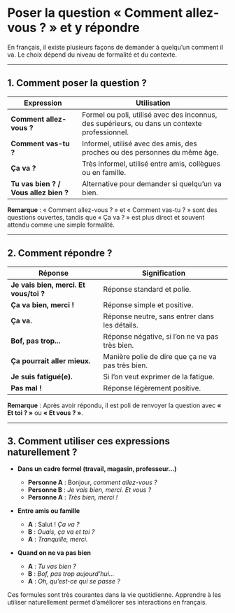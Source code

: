 # **Poser la question « Comment allez-vous ? » et y répondre**  

En français, il existe plusieurs façons de demander à quelqu’un comment il va. Le choix dépend du niveau de formalité et du contexte.  

---

## **1. Comment poser la question ?**  

| **Expression**  | **Utilisation** |  
|---------------|---------------|  
| **Comment allez-vous ?**  | Formel ou poli, utilisé avec des inconnus, des supérieurs, ou dans un contexte professionnel. |  
| **Comment vas-tu ?**  | Informel, utilisé avec des amis, des proches ou des personnes du même âge. |  
| **Ça va ?**  | Très informel, utilisé entre amis, collègues ou en famille. |  
| **Tu vas bien ? / Vous allez bien ?**  | Alternative pour demander si quelqu’un va bien. |  

**Remarque** : « Comment allez-vous ? » et « Comment vas-tu ? » sont des questions ouvertes, tandis que « Ça va ? » est plus direct et souvent attendu comme une simple formalité.  

---

## **2. Comment répondre ?**  

| **Réponse**  | **Signification** |  
|-------------|------------------|  
| **Je vais bien, merci. Et vous/toi ?**  | Réponse standard et polie. |  
| **Ça va bien, merci !**  | Réponse simple et positive. |  
| **Ça va.**  | Réponse neutre, sans entrer dans les détails. |  
| **Bof, pas trop...**  | Réponse négative, si l’on ne va pas très bien. |  
| **Ça pourrait aller mieux.**  | Manière polie de dire que ça ne va pas très bien. |  
| **Je suis fatigué(e).**  | Si l’on veut exprimer de la fatigue. |  
| **Pas mal !**  | Réponse légèrement positive. |  

**Remarque** : Après avoir répondu, il est poli de renvoyer la question avec **« Et toi ? »** ou **« Et vous ? »**.  

---

## **3. Comment utiliser ces expressions naturellement ?**  

- **Dans un cadre formel (travail, magasin, professeur…)**  
  - **Personne A** : Bonjour, *comment allez-vous ?*  
  - **Personne B** : *Je vais bien, merci. Et vous ?*  
  - **Personne A** : *Très bien, merci !*  

- **Entre amis ou famille**  
  - **A** : Salut ! *Ça va ?*  
  - **B** : *Ouais, ça va et toi ?*  
  - **A** : *Tranquille, merci.*  

- **Quand on ne va pas bien**  
  - **A** : *Tu vas bien ?*  
  - **B** : *Bof, pas trop aujourd’hui…*  
  - **A** : *Oh, qu’est-ce qui se passe ?*  

Ces formules sont très courantes dans la vie quotidienne. Apprendre à les utiliser naturellement permet d’améliorer ses interactions en français.

